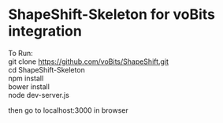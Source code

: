 # ShapeShift-Skeleton for voBits integration

To Run: </br>
  git clone https://github.com/voBits/ShapeShift.git </br>
  cd ShapeShift-Skeleton </br>
  npm install </br>
  bower install </br>
  node dev-server.js </br>
  
  then go to localhost:3000 in browser
